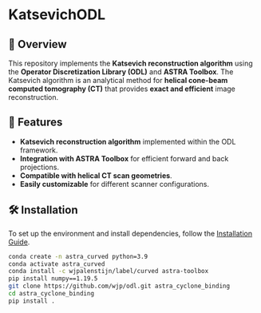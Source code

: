 # KatsevichODL

## 📌 Overview
This repository implements the **Katsevich reconstruction algorithm** using the **Operator Discretization Library (ODL)** and **ASTRA Toolbox**. The Katsevich algorithm is an analytical method for **helical cone-beam computed tomography (CT)** that provides **exact and efficient** image reconstruction.

## 🚀 Features
- **Katsevich reconstruction algorithm** implemented within the ODL framework.
- **Integration with ASTRA Toolbox** for efficient forward and back projections.
- **Compatible with helical CT scan geometries**.
- **Easily customizable** for different scanner configurations.

## 🛠 Installation
To set up the environment and install dependencies, follow the [Installation Guide](#installation).

```bash
conda create -n astra_curved python=3.9
conda activate astra_curved
conda install -c wjpalenstijn/label/curved astra-toolbox
pip install numpy==1.19.5
git clone https://github.com/wjp/odl.git astra_cyclone_binding
cd astra_cyclone_binding
pip install .
